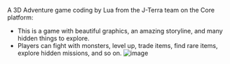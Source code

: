 A 3D Adventure game coding by Lua from the J-Terra team on the Core platform:
- This is a game with beautiful graphics, an amazing storyline, and many hidden things to explore.
- Players can fight with monsters, level up, trade items, find rare items, explore hidden missions, and so on.
![image](https://github.com/hieuhv0601/CodingProject2022/assets/115872790/7064bbe6-18d7-4dd0-8267-29f3bb4854ca)
